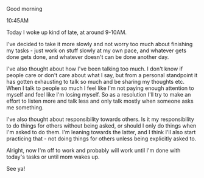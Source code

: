 Good morning

10:45AM

Today I woke up kind of late, at around 9-10AM.

I've decided to take it more slowly and not worry too much about finishing my tasks - just work on stuff slowly at my own pace, and whatever gets done gets done, and whatever doesn't can be done another day.

I've also thought about how I've been talking too much. I don't know if people care or don't care about what I say, but from a personal standpoint it has gotten exhausting to talk so much and be sharing my thoughts etc. When I talk to people so much I feel like I'm not paying enough attention to myself and feel like I'm losing myself. So as a resolution I'll try to make an effort to listen more and talk less and only talk mostly when someone asks me something.

I've also thought about responsibility towards others. Is it my responsibility to do things for others without being asked, or should I only do things when I'm asked to do them. I'm leaning towards the latter, and I think I'll also start practicing that - not doing things for others unless being explicitly asked to.

Alright, now I'm off to work and probably will work until I'm done with today's tasks or until mom wakes up.

See ya!